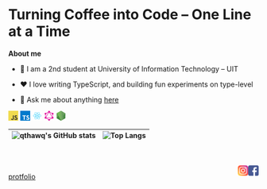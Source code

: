 # Turning Coffee into Code – One Line at a Time 

**About me**

- 💼 I am a 2nd student at University of Information Technology – UIT

- ❤️ I love writing TypeScript, and building fun experiments on type-level

- 💬 Ask me about anything [here](nguyenqthangwork@gmail.com)

<code><img height="20" alt="javascript" src="https://raw.githubusercontent.com/github/explore/80688e429a7d4ef2fca1e82350fe8e3517d3494d/topics/javascript/javascript.png"></code>
<code><img height="20" alt="typescript" src="https://raw.githubusercontent.com/github/explore/80688e429a7d4ef2fca1e82350fe8e3517d3494d/topics/typescript/typescript.png"></code>
<code><img height="20" alt="react" src="https://raw.githubusercontent.com/github/explore/80688e429a7d4ef2fca1e82350fe8e3517d3494d/topics/react/react.png"></code>
<code><img height="20" alt="graphql" src="https://raw.githubusercontent.com/github/explore/5c058a388828bb5fde0bcafd4bc867b5bb3f26f3/topics/graphql/graphql.png"></code>
<code><img height="20" alt="nodejs" src="https://raw.githubusercontent.com/github/explore/80688e429a7d4ef2fca1e82350fe8e3517d3494d/topics/nodejs/nodejs.png"></code>

| ![qthawq's GitHub stats](https://github-readme-stats.vercel.app/api?username=nguynqthawq&show_icons=true&theme=radical) | ![Top Langs](https://github-readme-stats.vercel.app/api/top-langs/?username=nguynqthawq&hide_progress=true) |
| --------------------------------------------------------------------------------------------------------------------------------------------------------------------------------------------------------------------------------------------------------------- | -------------------------------------------------------------------------------------------------------------------------------------------------------------------------------------------------------------------- |

<br />
<br />

<a href="https://www.facebook.com/Qthaq2004/">
  <img align="right" alt="Thang Nguyen | Facebook" width="21px" src="./images/facebook.png" />
</a>
<a href="https://www.instagram.com/qthag_/">
  <img align="right" alt="Anurag Hazra | CodeSandbox" width="21px" src="./images/instagram.png" />
</a>

[protfolio](https://nguynqthawq.github.io/portfolio/)
